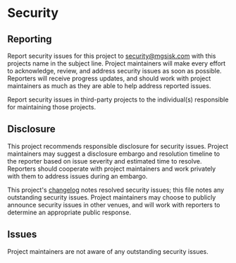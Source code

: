 # Security

## Reporting

Report security issues for this project to security@mgsisk.com with this
projects name in the subject line. Project maintainers will make every effort
to acknowledge, review, and address security issues as soon as possible.
Reporters will receive progress updates, and should work with project
maintainers as much as they are able to help address reported issues.

Report security issues in third-party projects to the individual(s) responsible
for maintaining those projects.

## Disclosure

This project recommends responsible disclosure for security issues. Project
maintainers may suggest a disclosure embargo and resolution timeline to the
reporter based on issue severity and estimated time to resolve. Reporters
should cooperate with project maintainers and work privately with them to
address issues during an embargo.

This project's [changelog][] notes resolved security issues; this file notes
any outstanding security issues. Project maintainers may choose to publicly
announce security issues in other venues, and will work with reporters to
determine an appropriate public response.

## Issues

Project maintainers are not aware of any outstanding security issues.

[changelog]: CHANGELOG.md
